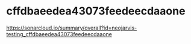 # cffdbaeedea43073feedeecdaaone
https://sonarcloud.io/summary/overall?id=neojarvis-testing_cffdbaeedea43073feedeecdaaone
